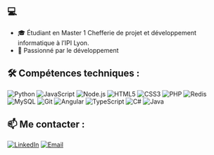 ## 💻
- 🎓 Étudiant en Master 1 Chefferie de projet et développement informatique à l’IPI Lyon.
- 🚀 Passionné par le développement

## 🛠️ Compétences techniques :
![Python](https://img.shields.io/badge/-Python-black?style=flat-square&logo=Python)
![JavaScript](https://img.shields.io/badge/-JavaScript-black?style=flat-square&logo=javascript)
![Node.js](https://img.shields.io/badge/-Node.js-black?style=flat-square&logo=nodedotjs)
![HTML5](https://img.shields.io/badge/-HTML5-black?style=flat-square&logo=html5)
![CSS3](https://img.shields.io/badge/-CSS3-black?style=flat-square&logo=css3)
![PHP](https://img.shields.io/badge/-PHP-black?style=flat-square&logo=php)
![Redis](https://img.shields.io/badge/-Redis-black?style=flat-square&logo=redis)
![MySQL](https://img.shields.io/badge/-MySQL-black?style=flat-square&logo=mysql)
![Git](https://img.shields.io/badge/-Git-black?style=flat-square&logo=git)
![Angular](https://img.shields.io/badge/-Angular-black?style=flat-square&logo=angular)
![TypeScript](https://img.shields.io/badge/-TypeScript-black?style=flat-square&logo=typescript)
![C#](https://img.shields.io/badge/-C%23-black?style=flat-square&logo=c-sharp&logoColor=239120)
![Java](https://img.shields.io/badge/-Java-black?style=flat-square&logo=openjdk)

## 📫 Me contacter :
[![LinkedIn](https://img.shields.io/badge/-LinkedIn-black?style=flat-square&logo=linkedin)](https://www.linkedin.com/in/matt%C3%A9o-faye-91a496249/)
[![Email](https://img.shields.io/badge/-Email-black?style=flat-square&logo=gmail)](mailto:matteo.faye42@gmail.com)
